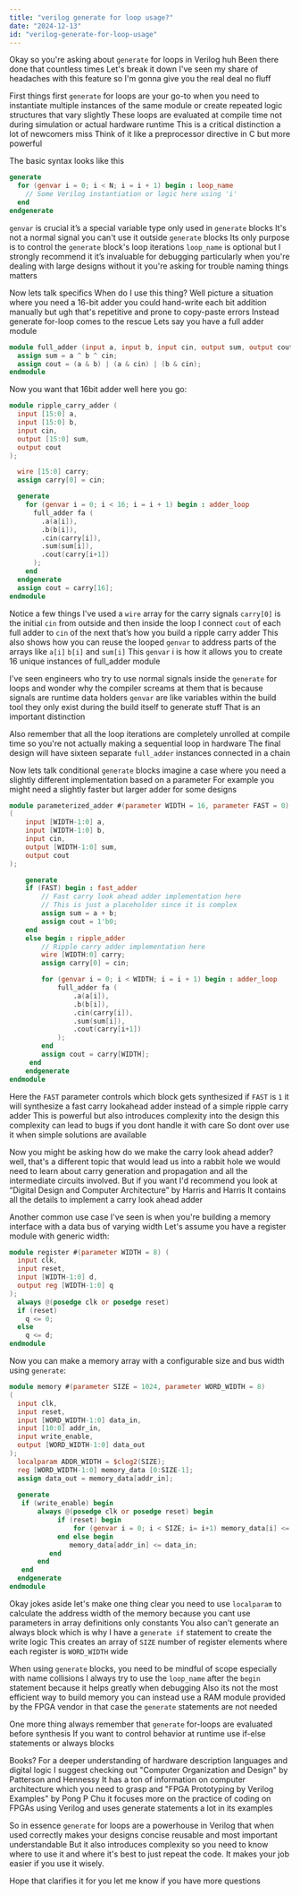 ```yaml
---
title: "verilog generate for loop usage?"
date: "2024-12-13"
id: "verilog-generate-for-loop-usage"
---
```


Okay so you're asking about `generate` for loops in Verilog huh Been there done that countless times Let's break it down I've seen my share of headaches with this feature so I'm gonna give you the real deal no fluff

First things first `generate` for loops are your go-to when you need to instantiate multiple instances of the same module or create repeated logic structures that vary slightly These loops are evaluated at compile time not during simulation or actual hardware runtime This is a critical distinction a lot of newcomers miss Think of it like a preprocessor directive in C but more powerful

The basic syntax looks like this

```verilog
generate
  for (genvar i = 0; i < N; i = i + 1) begin : loop_name
    // Some Verilog instantiation or logic here using 'i'
  end
endgenerate
```

`genvar` is crucial it’s a special variable type only used in `generate` blocks It's not a normal signal you can't use it outside `generate` blocks Its only purpose is to control the `generate` block's loop iterations `loop_name` is optional but I strongly recommend it it’s invaluable for debugging particularly when you're dealing with large designs without it you're asking for trouble naming things matters

Now lets talk specifics When do I use this thing? Well picture a situation where you need a 16-bit adder you could hand-write each bit addition manually but ugh that's repetitive and prone to copy-paste errors Instead generate for-loop comes to the rescue Lets say you have a full adder module

```verilog
module full_adder (input a, input b, input cin, output sum, output cout);
  assign sum = a ^ b ^ cin;
  assign cout = (a & b) | (a & cin) | (b & cin);
endmodule
```

Now you want that 16bit adder well here you go:

```verilog
module ripple_carry_adder (
  input [15:0] a,
  input [15:0] b,
  input cin,
  output [15:0] sum,
  output cout
);

  wire [15:0] carry;
  assign carry[0] = cin;

  generate
    for (genvar i = 0; i < 16; i = i + 1) begin : adder_loop
      full_adder fa (
        .a(a[i]),
        .b(b[i]),
        .cin(carry[i]),
        .sum(sum[i]),
        .cout(carry[i+1])
      );
    end
  endgenerate
  assign cout = carry[16];
endmodule
```

Notice a few things I've used a `wire` array for the carry signals `carry[0]` is the initial `cin` from outside and then inside the loop I connect `cout` of each full adder to `cin` of the next that’s how you build a ripple carry adder This also shows how you can reuse the looped `genvar` to address parts of the arrays like `a[i]` `b[i]` and `sum[i]` This `genvar` i is how it allows you to create 16 unique instances of full\_adder module

I've seen engineers who try to use normal signals inside the `generate` for loops and wonder why the compiler screams at them that is because signals are runtime data holders `genvar` are like variables within the build tool they only exist during the build itself to generate stuff That is an important distinction

Also remember that all the loop iterations are completely unrolled at compile time so you're not actually making a sequential loop in hardware The final design will have sixteen separate `full_adder` instances connected in a chain

Now lets talk conditional `generate` blocks imagine a case where you need a slightly different implementation based on a parameter For example you might need a slightly faster but larger adder for some designs

```verilog
module parameterized_adder #(parameter WIDTH = 16, parameter FAST = 0)
(
    input [WIDTH-1:0] a,
    input [WIDTH-1:0] b,
    input cin,
    output [WIDTH-1:0] sum,
    output cout
);

    generate
    if (FAST) begin : fast_adder
        // Fast carry look ahead adder implementation here
        // This is just a placeholder since it is complex
        assign sum = a + b;
        assign cout = 1'b0;
    end
    else begin : ripple_adder
        // Ripple carry adder implementation here
        wire [WIDTH:0] carry;
        assign carry[0] = cin;

        for (genvar i = 0; i < WIDTH; i = i + 1) begin : adder_loop
            full_adder fa (
                .a(a[i]),
                .b(b[i]),
                .cin(carry[i]),
                .sum(sum[i]),
                .cout(carry[i+1])
            );
        end
        assign cout = carry[WIDTH];
     end
    endgenerate
endmodule

```

Here the `FAST` parameter controls which block gets synthesized if `FAST` is `1` it will synthesize a fast carry lookahead adder instead of a simple ripple carry adder This is powerful but also introduces complexity into the design this complexity can lead to bugs if you dont handle it with care So dont over use it when simple solutions are available

Now you might be asking how do we make the carry look ahead adder? well, that's a different topic that would lead us into a rabbit hole we would need to learn about carry generation and propagation and all the intermediate circuits involved. But if you want I'd recommend you look at “Digital Design and Computer Architecture” by Harris and Harris It contains all the details to implement a carry look ahead adder

Another common use case I've seen is when you're building a memory interface with a data bus of varying width Let's assume you have a register module with generic width:

```verilog
module register #(parameter WIDTH = 8) (
  input clk,
  input reset,
  input [WIDTH-1:0] d,
  output reg [WIDTH-1:0] q
);
  always @(posedge clk or posedge reset)
  if (reset)
    q <= 0;
  else
    q <= d;
endmodule
```

Now you can make a memory array with a configurable size and bus width using `generate`:

```verilog
module memory #(parameter SIZE = 1024, parameter WORD_WIDTH = 8)
(
  input clk,
  input reset,
  input [WORD_WIDTH-1:0] data_in,
  input [10:0] addr_in,
  input write_enable,
  output [WORD_WIDTH-1:0] data_out
);
  localparam ADDR_WIDTH = $clog2(SIZE);
  reg [WORD_WIDTH-1:0] memory_data [0:SIZE-1];
  assign data_out = memory_data[addr_in];
    
  generate
   if (write_enable) begin
       always @(posedge clk or posedge reset) begin
            if (reset) begin
                for (genvar i = 0; i < SIZE; i= i+1) memory_data[i] <= 0;
            end else begin
               memory_data[addr_in] <= data_in;
          end
       end
   end
  endgenerate
endmodule
```

Okay jokes aside let's make one thing clear you need to use `localparam` to calculate the address width of the memory because you cant use parameters in array definitions only constants You also can't generate an always block which is why I have a `generate if` statement to create the write logic This creates an array of `SIZE` number of register elements where each register is `WORD_WIDTH` wide

When using `generate` blocks, you need to be mindful of scope especially with name collisions I always try to use the `loop_name` after the `begin` statement because it helps greatly when debugging Also its not the most efficient way to build memory you can instead use a RAM module provided by the FPGA vendor in that case the `generate` statements are not needed

One more thing always remember that `generate` for-loops are evaluated before synthesis If you want to control behavior at runtime use if-else statements or always blocks

Books? For a deeper understanding of hardware description languages and digital logic I suggest checking out "Computer Organization and Design" by Patterson and Hennessy It has a ton of information on computer architecture which you need to grasp and "FPGA Prototyping by Verilog Examples" by Pong P Chu it focuses more on the practice of coding on FPGAs using Verilog and uses generate statements a lot in its examples

So in essence `generate` for loops are a powerhouse in Verilog that when used correctly makes your designs concise reusable and most important understandable But it also introduces complexity so you need to know where to use it and where it's best to just repeat the code. It makes your job easier if you use it wisely.

Hope that clarifies it for you let me know if you have more questions
